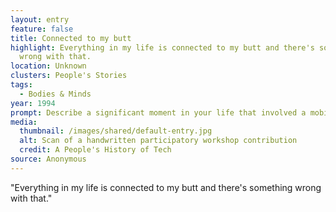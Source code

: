 ```yaml
---
layout: entry
feature: false
title: Connected to my butt
highlight: Everything in my life is connected to my butt and there's something
  wrong with that.
location: Unknown
clusters: People's Stories
tags:
  - Bodies & Minds
year: 1994
prompt: Describe a significant moment in your life that involved a mobile phone.
media:
  thumbnail: /images/shared/default-entry.jpg
  alt: Scan of a handwritten participatory workshop contribution
  credit: A People's History of Tech
source: Anonymous
---
```

"Everything in my life is connected to my butt and there's something wrong with that."
